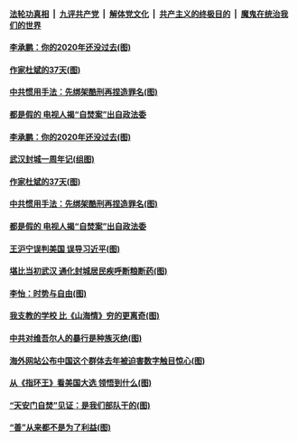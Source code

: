 

####  [法轮功真相](../../../../basic/blob/master/README.md?t=01271402) &nbsp;|&nbsp; [九评共产党](../../../../9ping.md/blob/master/README.md?t=01271402) &nbsp;|&nbsp; [解体党文化](../../../../jtdwh.md/blob/master/README.md?t=01271402)  &nbsp;|&nbsp; [共产主义的终极目的](../../../../gczydzjmd.md/blob/master/README.md?t=01271402) &nbsp;|&nbsp; [魔鬼在统治我们的世界](../../../../mgztzwmdsj.md/blob/master/README.md?t=01271402) 


#### [李承鹏：你的2020年还没过去(图)](../pages/p4/960473.md?t=01271402) 

#### [作家杜斌的37天(图)](../pages/p4/960465.md?t=01271402) 


#### [中共惯用手法：先绑架酷刑再捏造罪名(图)](../pages/p4/960458.md?t=01271402) 

#### [都是假的 电视人揭“自焚案”出自政法委](../pages/p4/960416.md?t=01271402) 


#### [李承鹏：你的2020年还没过去(图)](../pages/p4/960473.md?t=01271402) 

#### [武汉封城一周年记(组图)](../pages/p4/960470.md?t=01271402) 

#### [作家杜斌的37天(图)](../pages/p4/960465.md?t=01271402) 


#### [中共惯用手法：先绑架酷刑再捏造罪名(图)](../pages/p4/960458.md?t=01271402) 

#### [都是假的 电视人揭“自焚案”出自政法委](../pages/p4/960416.md?t=01271402) 



#### [王沪宁误判美国 误导习近平(图)](../pages/p4/960336.md?t=01271402) 

#### [堪比当初武汉 通化封城居民疾呼断粮断药(图)](../pages/p4/960355.md?t=01271402) 

#### [李怡：时势与自由(图)](../pages/p4/960350.md?t=01271402) 

#### [我支教的学校 比《山海情》穷的更离奇(图)](../pages/p4/960349.md?t=01271402) 

#### [中共对维吾尔人的暴行是种族灭绝(图)](../pages/p4/960337.md?t=01271402) 

#### [海外网站公布中国这个群体去年被迫害数字触目惊心(图)](../pages/p4/960346.md?t=01271402) 



#### [从《指环王》看美国大选 领悟到什么(图)](../pages/p4/960259.md?t=01271402) 

#### [“天安门自焚”见证：是我们部队干的(图)](../pages/p4/960245.md?t=01271402) 

#### [“善”从来都不是为了利益(图)](../pages/p4/960235.md?t=01271402) 

